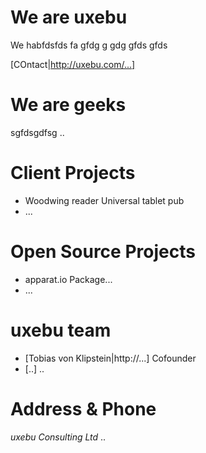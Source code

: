 We are uxebu
============

We habfdsfds fa
gfdg
g gdg gfds gfds 

[COntact|http://uxebu.com/...]

We are geeks
============

sgfdsgdfsg ..

Client Projects
===============

* Woodwing reader
  Universal tablet pub
* ...

Open Source Projects
====================

* apparat.io
  Package...
* ...

uxebu team
==========

* [Tobias von Klipstein|http://...]
  Cofounder
* [..]
  ..

Address & Phone
===============

*uxebu Consulting Ltd*
..




